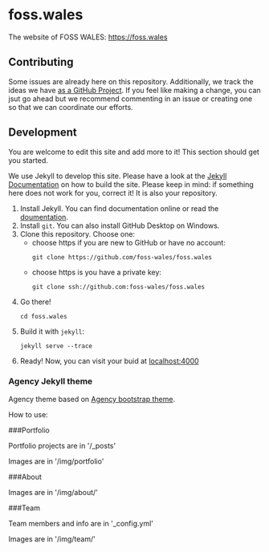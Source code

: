 # foss.wales
The website of FOSS WALES: https://foss.wales

## Contributing

Some issues are already here on this repository.
Additionally, we track the ideas we have [as a GitHub Project](https://github.com/orgs/foss-wales/projects/3).
If you feel like making a change, you can jsut go ahead but we recommend
commenting in an issue or creating one so that we can coordinate our efforts.

## Development

You are welcome to edit this site and add more to it!
This section should get you started.

We use Jekyll to develop this site.
Please have a look at the [Jekyll Documentation][docs] on how to
build the site.
Please keep in mind: if something here does not work for you,
correct it!
It is also your repository.

1. Install Jekyll. You can find documentation online or
   read the [doumentation][docs].
2. Install `git`. You can also install GitHub Desktop
   on Windows.
2. Clone this repository. Choose one:
   - choose https if you are new to GitHub or have no account:
     ```
     git clone https://github.com/foss-wales/foss.wales
     ```
   - choose https is you have a private key:
     ```
     git clone ssh://github.com:foss-wales/foss.wales
     ```
3. Go there!
   ```
   cd foss.wales
   ```
4. Build it with `jekyll`:
   ```
   jekyll serve --trace
   ```
5. Ready! Now, you can visit your buid at [localhost:4000](https://localhost:4000)

[docs]: http://jekyllrb.com/
### Agency Jekyll theme

Agency theme based on [Agency bootstrap theme](https://startbootstrap.com/template-overviews/agency/).

How to use:

###Portfolio 

Portfolio projects are in '/_posts'

Images are in '/img/portfolio'

###About

Images are in '/img/about/'

###Team

Team members and info are in '_config.yml'

Images are in '/img/team/'


